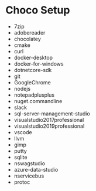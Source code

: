 # Choco Setup

* 7zip
* adobereader
* chocolatey
* cmake
* curl
* docker-desktop
* docker-for-windows
* dotnetcore-sdk
* git
* GoogleChrome
* nodejs
* notepadplusplus
* nuget.commandline
* slack
* sql-server-management-studio
* visualstudio2017professional
* visualstudio2019professional
* vscode
* llvm
* gimp
* putty
* sqlite
* nswagstudio
* azure-data-studio
* nservicebus
* protoc
